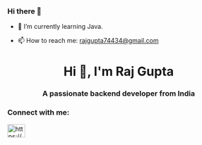 ### Hi there 👋

<!--**raj74434/raj74434** is a ✨ _special_ ✨ repository because its `README.md` (this file) appears on your GitHub profile.

Here are some ideas to get you started: -->

<!--- 🔭 I’m currently working on Java.-->
- 🌱 I’m currently learning Java.
<!--- 👯 I’m looking to collaborate on ... -->
<!--- 🤔 I’m looking for help with ...-->
<!--- 💬 Ask me about ... -->
- 📫 How to reach me: rajgupta74434@gmail.com
<!--- 😄 Pronouns: ...-->
<!--- ⚡ Fun fact: ...-->

<h1 align="center">Hi 👋, I'm Raj Gupta</h1>
<h3 align="center">A passionate backend developer from India</h3>


<h3 align="left">Connect with me:</h3>
<p align="left">
<a href="https://linkedin.com/in/https://www.linkedin.com/in/raj-gupta-075648119" target="blank"><img align="center" src="https://raw.githubusercontent.com/rahuldkjain/github-profile-readme-generator/master/src/images/icons/Social/linked-in-alt.svg" alt="https://www.linkedin.com/in/sheetal-bisht-a75289202/" height="30" width="40" /></a>

</p>



